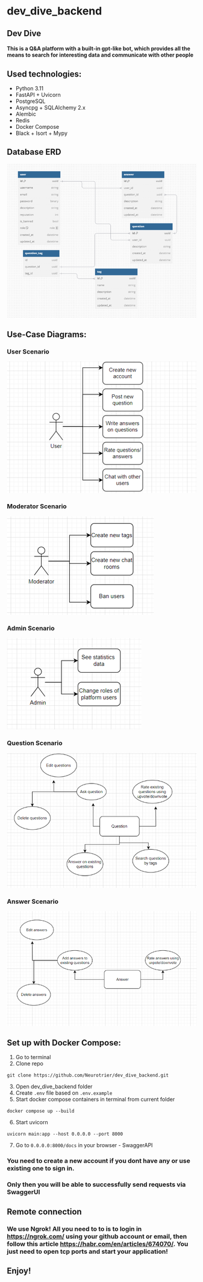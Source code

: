# dev_dive_backend

## Dev Dive 
#### This is a Q&A platform with a built-in gpt-like bot, which provides all the means to search for interesting data and communicate with other people

## Used technologies:
- Python 3.11
- FastAPI + Uvicorn
- PostgreSQL
- Asyncpg + SQLAlchemy 2.x
- Alembic
- Redis
- Docker Compose
- Black + Isort + Mypy

## Database ERD
![ERD](docs/DB_ERD.png)

## Use-Case Diagrams: 
 ### User Scenario
   ![User Scenario](docs/User_role.png)
 ### Moderator Scenario
   ![Moderator Scenario](docs/Moderator_role.png)
 ### Admin Scenario
   ![Admin Scenario](docs/Admin_role.png)
 ### Question Scenario
   ![Question Scenario](docs/Question.png)
 ### Answer Scenario
   ![Answer Scenario](docs/Answer.png)

## Set up with Docker Compose:
1) Go to terminal
2) Clone repo
```
git clone https://github.com/Neurotrier/dev_dive_backend.git
```
3) Open dev_dive_backend folder
4) Create `.env` file based on `.env.example`
5) Start docker compose containers in terminal from current folder
```
docker compose up --build
```
6) Start uvicorn
```
uvicorn main:app --host 0.0.0.0 --port 8000
```
7) Go to `0.0.0.0:8000/docs` in your browser - SwaggerAPI
### You need to create a new account if you dont have any or use existing one to sign in.
### Only then you will be able to successfully send requests via SwaggerUI

## Remote connection
### We use Ngrok! All you need to to is to login in https://ngrok.com/ using your github account or email, then follow this article https://habr.com/en/articles/674070/. You just need to open tcp ports and start your application! 

## Enjoy!


